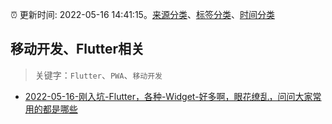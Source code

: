 :alarm_clock: 更新时间: 2022-05-16 14:41:15。[来源分类](../README.md)、[标签分类](../TAGS.md)、[时间分类](../TIMELINE.md)

## 移动开发、Flutter相关


> 关键字：`Flutter`、`PWA`、`移动开发`



- [2022-05-16-刚入坑-Flutter，各种-Widget-好多啊，眼花缭乱，问问大家常用的都是哪些](https://www.v2ex.com/t/853255) 
